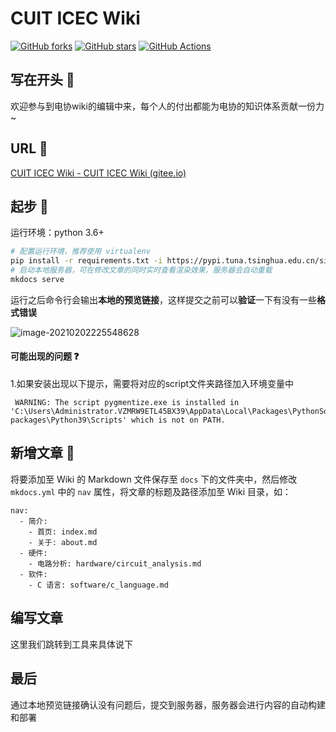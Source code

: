 # CUIT ICEC Wiki

[![GitHub forks](https://img.shields.io/github/forks/cuit-icec/cuit-icec.github.io)](https://github.com/cuit-icec/cuit-icec.github.io/network)
[![GitHub stars](https://img.shields.io/github/stars/cuit-icec/cuit-icec.github.io)](https://github.com/cuit-icec/cuit-icec.github.io/stargazers)
[![GitHub Actions](https://github.com/cuit-icec/cuit-icec.github.io/workflows/GitHub%20Pages/badge.svg)](https://github.com/cuit-icec/cuit-icec.github.io/actions)

## 写在开头 :tada:

欢迎参与到电协wiki的编辑中来，每个人的付出都能为电协的知识体系贡献一份力~

## URL :link:

[CUIT ICEC Wiki - CUIT ICEC Wiki (gitee.io)](https://cuit_icec.gitee.io/icec_wiki/)

## 起步 :rocket:

运行环境：python 3.6+

```sh
# 配置运行环境，推荐使用 virtualenv
pip install -r requirements.txt -i https://pypi.tuna.tsinghua.edu.cn/simple
# 启动本地服务器，可在修改文章的同时实时查看渲染效果，服务器会自动重载
mkdocs serve
```

运行之后命令行会输出**本地的预览链接**，这样提交之前可以**验证**一下有没有一些**格式错误**

![image-20210202225548628](https://gitee.com/zhongyichen33/testtupian/raw/master/20210202225548.png)

#### 可能出现的问题 :question:

1.如果安装出现以下提示，需要将对应的script文件夹路径加入环境变量中

```
 WARNING: The script pygmentize.exe is installed in 'C:\Users\Administrator.VZMRW9ETL45BX39\AppData\Local\Packages\PythonSoftwareFoundation.Python.3.9_qbz5n2kfra8p0\LocalCache\local-packages\Python39\Scripts' which is not on PATH.
```

## 新增文章 :pencil:

将要添加至 Wiki 的 Markdown 文件保存至 `docs` 下的文件夹中，然后修改 `mkdocs.yml` 中的 `nav` 属性，将文章的标题及路径添加至 Wiki 目录，如：

```ymal
nav:
  - 简介:
    - 首页: index.md
    - 关于: about.md
  - 硬件:
    - 电路分析: hardware/circuit_analysis.md
  - 软件:
    - C 语言: software/c_language.md
```

## 编写文章

这里我们跳转到工具来具体说下

## 最后

通过本地预览链接确认没有问题后，提交到服务器，服务器会进行内容的自动构建和部署
